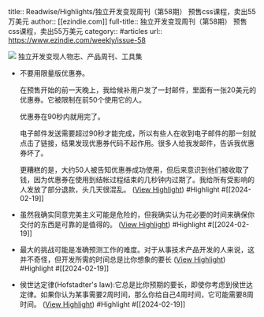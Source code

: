 title:: Readwise/Highlights/独立开发变现周刊（第58期） 预售css课程，卖出55万美元
author:: [[ezindie.com]]
full-title:: 独立开发变现周刊（第58期） 预售css课程，卖出55万美元
category:: #articles
url:: https://www.ezindie.com/weekly/issue-58

![](https://readwise-assets.s3.amazonaws.com/static/images/article0.00998d930354.png)
独立开发变现人物志、产品周刊、工具集
- 不要用限量版优惠券。
  
  在预售开始的前一天晚上，我给候补用户发了一封邮件，里面有一张20美元的优惠券。它被限制在前50个使用它的人。
  
  优惠券在90秒内就用完了。
  
  电子邮件发送需要超过90秒才能完成，所以有些人在收到电子邮件的那一刻就点击了链接，结果发现优惠券代码不起作用。很多人给我发邮件，告诉我优惠券坏了。
  
  更糟糕的是，大约50人被告知优惠券成功使用，但后来意识到他们被收取了钱，因为优惠券在使用到结帐过程结束的几秒钟内过期了。我给所有受影响的人发放了部分退款，头几天很混乱。 ([View Highlight](https://read.readwise.io/read/01hpzpvemq85gpg3bqj43k0qnx)) #Highlight #[[2024-02-19]]
- 虽然我确实同意完美主义可能是危险的，但我确实认为花必要的时间来确保你交付的东西是可靠的是值得的。 ([View Highlight](https://read.readwise.io/read/01hpzpvhjb1esvjcffq0mne153)) #Highlight #[[2024-02-19]]
- 最大的挑战可能是准确预测工作的难度。对于从事技术产品开发的人来说，这并不奇怪，但开发所需的时间总是比你想象的要长 ([View Highlight](https://read.readwise.io/read/01hpzpvv9bsarrt7nk7jtg1a2t)) #Highlight #[[2024-02-19]]
- 侯世达定律(Hofstadter's law):它总是比你预期的要长，即使你考虑到侯世达定律。如果你认为某事需要2周时间，那么你给自己4周时间，它可能需要8周时间。 ([View Highlight](https://read.readwise.io/read/01hpzpvzj6gzq01gasrhgamh37)) #Highlight #[[2024-02-19]]